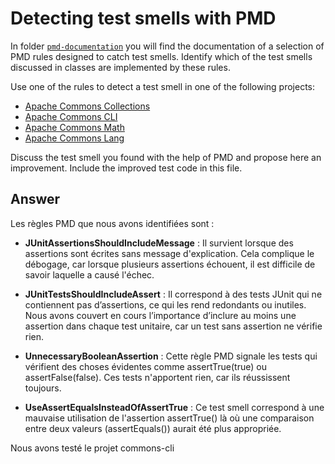 # Detecting test smells with PMD

In folder [`pmd-documentation`](../pmd-documentation) you will find the documentation of a selection of PMD rules designed to catch test smells.
Identify which of the test smells discussed in classes are implemented by these rules.

Use one of the rules to detect a test smell in one of the following projects:

- [Apache Commons Collections](https://github.com/apache/commons-collections)
- [Apache Commons CLI](https://github.com/apache/commons-cli)
- [Apache Commons Math](https://github.com/apache/commons-math)
- [Apache Commons Lang](https://github.com/apache/commons-lang)

Discuss the test smell you found with the help of PMD and propose here an improvement.
Include the improved test code in this file.

## Answer

Les règles PMD que nous avons identifiées sont :

- **JUnitAssertionsShouldIncludeMessage** :
Il survient lorsque des assertions sont écrites sans message d'explication. Cela complique le débogage, car lorsque plusieurs assertions échouent, il est difficile de savoir laquelle a causé l'échec.

- **JUnitTestsShouldIncludeAssert** :
Il correspond à des tests JUnit qui ne contiennent pas d’assertions, ce qui les rend redondants ou inutiles. Nous avons couvert en cours l’importance d’inclure au moins une assertion dans chaque test unitaire, car un test sans assertion ne vérifie rien.

- **UnnecessaryBooleanAssertion** :
Cette règle PMD signale les tests qui vérifient des choses évidentes comme assertTrue(true) ou assertFalse(false). Ces tests n'apportent rien, car ils réussissent toujours.

- **UseAssertEqualsInsteadOfAssertTrue** :
Ce test smell correspond à une mauvaise utilisation de l'assertion assertTrue() là où une comparaison entre deux valeurs (assertEquals()) aurait été plus appropriée. 


Nous avons testé le projet commons-cli 
